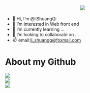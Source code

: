<h1 align="center" style="border:0;"> <a href="https://sunguoqi.com/"> <img src="https://readme-typing-svg.herokuapp.com/?lines=Welcome！;祝您开心！&center=true&size=27"> </a> </h1>

- 👋 Hi, I’m @liShuangQi
- 👀 I’m interested in Web front end
- 🌱 I’m currently learning ...
- 💞️ I’m looking to collaborate on ...
- 📫 email:li_shuangq@foxmail.com
  
# About my Github

<div align="left"> <img src="https://github-readme-stats.vercel.app/api/top-langs/?username=lishuangQ&layout=compact" /> </div>

<div align="left"> <img src="https://github-readme-stats.vercel.app/api?username=lishuangQ&theme=default&show_icons=true" /> </div>

<div align="left"> <img src="https://activity-graph.herokuapp.com/graph?username=lishuangQ&theme=xcode" /> </div>


<!---
liShuangQ/liShuangQ is a ✨ special ✨ repository because its `README.md` (this file) appears on your GitHub profile.
You can click the Preview link to take a look at your changes.
--->
